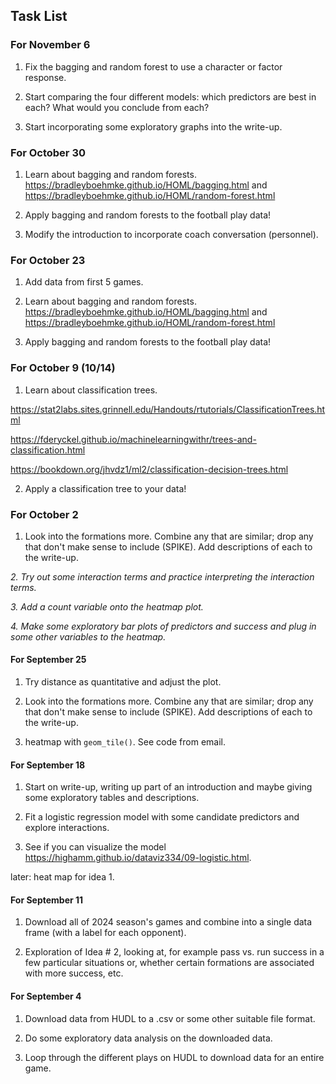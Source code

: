 ## Task List

### For November 6

1. Fix the bagging and random forest to use a character or factor response.

2. Start comparing the four different models: which predictors are best in each? What would you conclude from each?

3. Start incorporating some exploratory graphs into the write-up.

### For October 30

1.  Learn about bagging and random forests. <https://bradleyboehmke.github.io/HOML/bagging.html> and <https://bradleyboehmke.github.io/HOML/random-forest.html>

2.  Apply bagging and random forests to the football play data!

3.  Modify the introduction to incorporate coach conversation (personnel).

### For October 23

1.  Add data from first 5 games.

2.  Learn about bagging and random forests. <https://bradleyboehmke.github.io/HOML/bagging.html> and <https://bradleyboehmke.github.io/HOML/random-forest.html>

3.  Apply bagging and random forests to the football play data!

### For October 9 (10/14)

1.  Learn about classification trees.

<https://stat2labs.sites.grinnell.edu/Handouts/rtutorials/ClassificationTrees.html>

<https://fderyckel.github.io/machinelearningwithr/trees-and-classification.html>

<https://bookdown.org/jhvdz1/ml2/classification-decision-trees.html>

2.  Apply a classification tree to your data!

### For October 2

1.  Look into the formations more. Combine any that are similar; drop any that don't make sense to include (SPIKE). Add descriptions of each to the write-up.

*2. Try out some interaction terms and practice interpreting the interaction terms.*

*3. Add a count variable onto the heatmap plot.*

*4. Make some exploratory bar plots of predictors and success and plug in some other variables to the heatmap.*

#### For September 25

1.  Try distance as quantitative and adjust the plot.

2.  Look into the formations more. Combine any that are similar; drop any that don't make sense to include (SPIKE). Add descriptions of each to the write-up.

3.  heatmap with `geom_tile()`. See code from email.

#### For September 18

1.  Start on write-up, writing up part of an introduction and maybe giving some exploratory tables and descriptions.

2.  Fit a logistic regression model with some candidate predictors and explore interactions.

3.  See if you can visualize the model <https://highamm.github.io/dataviz334/09-logistic.html>.

later: heat map for idea 1.

#### For September 11

1.  Download all of 2024 season's games and combine into a single data frame (with a label for each opponent).

2.  Exploration of Idea \# 2, looking at, for example pass vs. run success in a few particular situations or, whether certain formations are associated with more success, etc.

#### For September 4

1.  Download data from HUDL to a .csv or some other suitable file format.

2.  Do some exploratory data analysis on the downloaded data.

3.  Loop through the different plays on HUDL to download data for an entire game.
